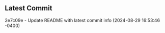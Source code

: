 
## Latest Commit
2e7c09e - Update README with latest commit info (2024-08-29 16:53:46 -0400) <Yunxi-Zhou>

